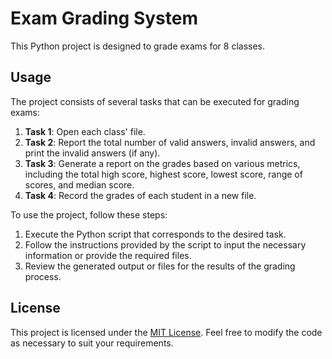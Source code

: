 # Exam Grading System

This Python project is designed to grade exams for 8 classes.

## Usage

The project consists of several tasks that can be executed for grading exams:

1. **Task 1**: Open each class' file.
2. **Task 2**: Report the total number of valid answers, invalid answers, and print the invalid answers (if any).
3. **Task 3**: Generate a report on the grades based on various metrics, including the total high score, highest score, lowest score, range of scores, and median score.
4. **Task 4**: Record the grades of each student in a new file.

To use the project, follow these steps:

1. Execute the Python script that corresponds to the desired task.
2. Follow the instructions provided by the script to input the necessary information or provide the required files.
3. Review the generated output or files for the results of the grading process.

## License

This project is licensed under the [MIT License](https://choosealicense.com/licenses/mit/). Feel free to modify the code as necessary to suit your requirements.
